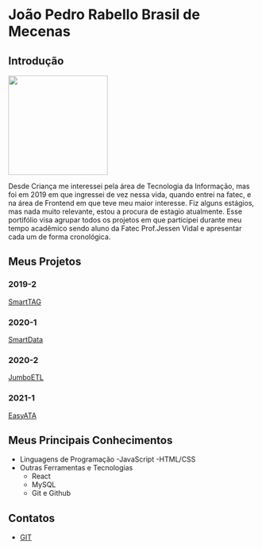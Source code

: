 # João Pedro Rabello Brasil de Mecenas

## Introdução

<img src="https://avatars.githubusercontent.com/u/46054230?s=400&u=89f010c9d628f85bf4b5f15f7f76043bf38a8cce&v=4" width="200"/>

Desde Criança me interessei pela área de Tecnologia da Informação, mas foi em 2019 em que ingressei de vez nessa vida, quando entrei na fatec, e na área de Frontend em que teve meu maior interesse. Fiz alguns estágios, mas nada muito relevante, estou a procura de estagio atualmente.
Esse portifólio visa agrupar todos os projetos em que participei durante meu tempo acadêmico sendo aluno da Fatec Prof.Jessen Vidal e apresentar cada um de forma cronológica.

## Meus Projetos

### 2019-2
[SmartTAG](https://github.com/pedromecenas/Trabalho-de-Graduacao-Portifolio/blob/main/API%202020-1.SmartData/API%202020-1.SmartData.md)

### 2020-1
[SmartData](https://github.com/pedromecenas/Trabalho-de-Graduacao-Portifolio/blob/main/API%202020-1.SmartData/API%202020-1.SmartData.md)

### 2020-2
[JumboETL](https://github.com/pedromecenas/Trabalho-de-Graduacao-Portifolio/blob/main/API%202020-2-JumboETL/API%202020-2-JumboETL.md)

### 2021-1
[EasyATA](https://github.com/pedromecenas/Trabalho-de-Graduacao-Portifolio/blob/main/API%202021-1-EasyAta/API%202021-1-EasyAta.md)

## Meus Principais Conhecimentos
- Linguagens de Programação
	-JavaScript
	-HTML/CSS
- Outras Ferramentas e Tecnologias
	- React
	- MySQL
	- Git e Github

## Contatos
* [GIT](https://github.com/pedromecenas)



